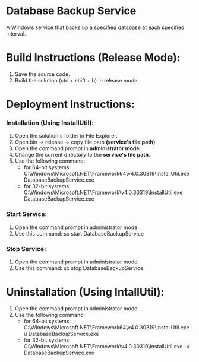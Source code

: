 # Database Backup Service
A Windows service that backs up a specified database at each specified interval.
# Build Instructions (Release Mode):
1. Save the source code.
2. Build the solution (ctrl + shift + b) in release mode.
# Deployment Instructions:
### Installation (Using InstallUtil):
1. Open the solution's folder in File Explorer.
2. Open bin -> release -> copy file path **(service's file path)**.
3. Open the command prompt in **administrator mode**.
4. Change the current directory to the **service's file path**.
5. Use the following command:
   - for 64-bit systems: C:\Windows\Microsoft.NET\Framework64\v4.0.30319\InstallUtil.exe DatabaseBackupService.exe
   - for 32-bit systems: C:\Windows\Microsoft.NET\Framework\v4.0.30319\InstallUtil.exe DatabaseBackupService.exe
### Start Service:
1. Open the command prompt in administrator mode.
2. Use this command: sc start DatabaseBackupService
### Stop Service:
1. Open the command prompt in administrator mode.
2. Use this command: sc stop DatabaseBackupService
# Uninstallation (Using IntallUtil):
1. Open the command prompt in administrator mode.
2. Use the following command:
   - for 64-bit systems: C:\Windows\Microsoft.NET\Framework64\v4.0.30319\InstallUtil.exe -u DatabaseBackupService.exe
   - for 32-bit systems: C:\Windows\Microsoft.NET\Framework\v4.0.30319\InstallUtil.exe -u DatabaseBackupService.exe
